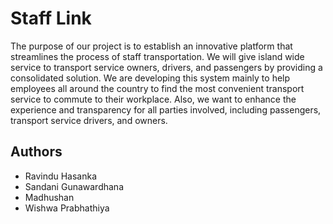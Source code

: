 
# Staff Link

The purpose of our project is to establish an innovative platform that streamlines the process of staff transportation. We will give island wide service to transport service owners, drivers, and passengers by providing a consolidated solution. We are developing this system mainly to help employees all around the country to find the most convenient transport service to commute to their workplace. Also, we want to enhance the experience and transparency for all parties involved, including passengers, transport service drivers, and owners.


## Authors

- Ravindu Hasanka
- Sandani Gunawardhana
- Madhushan
- Wishwa Prabhathiya

